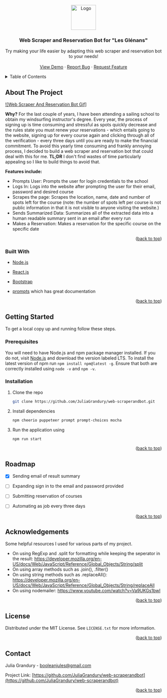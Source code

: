 <!-- PROJECT TITLE PAGE -->
<br />
<div align="center">
  <a href="https://www.glenans.asso.fr/">
    <img src="https://www.safetics.com/wp-content/uploads/2019/10/les-glenans-logo-01-1.png" alt="Logo" width="80" height="80">
  </a>
  <h3 align="center">Web Scraper and Reservation Bot for "Les Glénans"</h3>
  <p align="center">
    Try making your life easier by adapting this web scraper and reservation bot to your needs!
    <br />
    <br />
    <a href="#">View Demo</a>
    ·
    <a href="https://github.com/JuliaGrandury/web-scraperandbot/issues">Report Bug</a>
    ·
    <a href="https://github.com/JuliaGrandury/web-scraperandbot/issues">Request Feature</a>
  </p>
</div>



<!-- TABLE OF CONTENTS -->
<details>
  <summary>Table of Contents</summary>
  <ol>
    <li>
      <a href="#about-the-project">About The Project</a>
      <ul>
        <li><a href="#built-with">Built With</a></li>
      </ul>
    </li>
    <li>
      <a href="#getting-started">Getting Started</a>
      <ul>
        <li><a href="#prerequisites">Prerequisites</a></li>
        <li><a href="#installation">Installation</a></li>
      </ul>
    </li>
    <li><a href="#roadmap">Roadmap</a></li>
    <li><a href="#contact">Contact</a></li>
  </ol>
</details>



<!-- ABOUT THE PROJECT -->
## About The Project

[![Web Scraper And Reservation Bot Gif]](https://example.com)

**Why?** For the last couple of years, I have been attending a sailing school to obtain my windsurfing instructor's degree. Every year, the process of signing up is time consuming and stressful as spots quickly decrease and the rules state you must renew your reservations - which entails going to the website, signing up for every course again and clicking through all of the verification - every three days until you are ready to make the financial commitment. To avoid this yearly time consuming and frankly annoying process, I decided to build a web scraper and reservation bot that could deal with this for me.
**TL;DR** I don't find wastes of time particularly appealing so I like to build things to avoid that.

**Features include:**
* Prompts User: Prompts the user for login credentials to the school
* Logs In: Logs into the website after prompting the user for their email, password and desired course
* Scrapes the page: Scrapes the location, name, date and number of spots left for the course (note: the number of spots left per course is not public information in that it is not visible to anyone visiting the website.)
* Sends Summarized Data: Summarizes all of the extracted data into a human readable summary sent in an email after every run
* Makes a Reservation: Makes a reservation for the specific course on the specific date

<p align="right">(<a href="#top">back to top</a>)</p>


### Built With

* [Node.js](https://nodejs.org/en/)
* [React.js](https://reactjs.org/)
* [Bootstrap](https://getbootstrap.com)

* [prompts](https://www.npmjs.com/package/prompts) which has great documentation

<p align="right">(<a href="#top">back to top</a>)</p>


<!-- GETTING STARTED -->
## Getting Started

To get a local copy up and running follow these steps.

### Prerequisites

You will need to have Node.js and npm package manager installed. If you do not, visit [Node.js](https://nodejs.org/en/) and download the version labeled LTS. To install the latest version of npm run `npm install npm@latest -g`. Ensure that both are correctly installed using `node -v` and `npm -v`.

### Installation

1. Clone the repo
   ```sh
   git clone https://github.com/JuliaGrandury/web-scraperandbot.git
   ```
2. Install dependencies
   ```sh
   npm cheerio puppeteer prompt prompt-choices mocha
   ```
3. Run the application using 
   ```sh
   npm run start
   ```
<p align="right">(<a href="#top">back to top</a>)</p>



<!-- ROADMAP -->
## Roadmap

- [X] Sending email of result summary
- [ ] Expanding sign in to the email and password provided
- [ ] Submitting reservation of courses 
- [ ] Automating as job every three days


<p align="right">(<a href="#top">back to top</a>)</p>



<!-- ACKNOWLEDGEMENTS -->
## Acknowledgements
Some helpful resources I used for various parts of my project.
* On using RegExp and .split for formatting while keeping the seperator in the result: https://developer.mozilla.org/en-US/docs/Web/JavaScript/Reference/Global_Objects/String/split
* On using array methods such as .join(), .filter()
* On using string methods such as .replaceAll(): https://developer.mozilla.org/en-US/docs/Web/JavaScript/Reference/Global_Objects/String/replaceAll
* On using nodemailer: https://www.youtube.com/watch?v=Va9UKGs1bwI


<p align="right">(<a href="#top">back to top</a>)</p>


<!-- LICENSE -->
## License

Distributed under the MIT License. See `LICENSE.txt` for more information.

<p align="right">(<a href="#top">back to top</a>)</p>



<!-- CONTACT -->
## Contact

Julia Grandury - booleanjules@gmail.com

Project Link: [https://github.com/JuliaGrandury/web-scraperandbot](https://github.com/JuliaGrandury/web-scraperandbot)

<p align="right">(<a href="#top">back to top</a>)</p>



